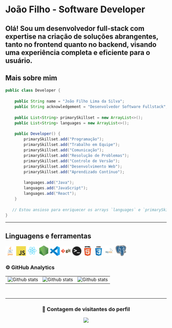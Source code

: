 # João Filho - Software Developer

Olá! Sou um desenvolvedor full-stack com expertise na criação de soluções abrangentes, tanto no frontend quanto no backend, visando uma experiência completa e eficiente para o usuário.
---
## Mais sobre mim

```Java
public class Developer {

    public String name = "João Filho Lima da Silva";
    public String acknowledgement = "Desenvolvedor Software Fullstack";

    public List<String> primarySkillset = new ArrayList<>();
    public List<String> languages = new ArrayList<>();

    public Developer() {
        primarySkillset.add("Programação");
        primarySkillset.add("Trabalho em Equipe");
        primarySkillset.add("Comunicação");
        primarySkillset.add("Resolução de Problemas");
        primarySkillset.add("Controle de Versão");
        primarySkillset.add("Desenvolvimento Web");
        primarySkillset.add("Aprendizado Contínuo");

        languages.add("Java");
        languages.add("JavaScript");
        languages.add("React");
    }

   // Estou ansioso para enriquecer os arrays `languages` e `primarySkillset` com ainda mais conhecimento e habilidades.
}
```
---
## Linguagens e ferramentas

<code><img height="30" src="https://raw.githubusercontent.com/github/explore/80688e429a7d4ef2fca1e82350fe8e3517d3494d/topics/java/java.png"></code>
<code><img height="30" src="https://raw.githubusercontent.com/github/explore/80688e429a7d4ef2fca1e82350fe8e3517d3494d/topics/javascript/javascript.png"></code>
<code><img height="32" src="https://raw.githubusercontent.com/github/explore/80688e429a7d4ef2fca1e82350fe8e3517d3494d/topics/react/react.png" alt="React"/></code>
<code><img height="32" src="https://raw.githubusercontent.com/github/explore/80688e429a7d4ef2fca1e82350fe8e3517d3494d/topics/nodejs/nodejs.png" alt="Nodejs"/></code>
<code><img height="30" src="https://raw.githubusercontent.com/github/explore/80688e429a7d4ef2fca1e82350fe8e3517d3494d/topics/visual-studio-code/visual-studio-code.png"></code>
<code><img height="30" src="https://raw.githubusercontent.com/github/explore/80688e429a7d4ef2fca1e82350fe8e3517d3494d/topics/git/git.png"></code>
<code><img height="30" src="https://raw.githubusercontent.com/github/explore/80688e429a7d4ef2fca1e82350fe8e3517d3494d/topics/terminal/terminal.png"></code>
<code><img height="30" src="https://raw.githubusercontent.com/github/explore/80688e429a7d4ef2fca1e82350fe8e3517d3494d/topics/html/html.png"></code>
<code><img height="30" src="https://raw.githubusercontent.com/github/explore/80688e429a7d4ef2fca1e82350fe8e3517d3494d/topics/css/css.png"></code>
<code><img height="32" src="https://raw.githubusercontent.com/github/explore/80688e429a7d4ef2fca1e82350fe8e3517d3494d/topics/mysql/mysql.png" alt="MySQL"/></code>
<code><img height="32" src="https://raw.githubusercontent.com/github/explore/80688e429a7d4ef2fca1e82350fe8e3517d3494d/topics/postgresql/postgresql.png" alt="PostegreSQL"/></code>

### ⚙️ GitHub Analytics

<table>
  <tr>
    <td>
       <img align="left" src="https://github-readme-stats.vercel.app/api?username=joaofilhox&theme=dark&hide_border=false&include_all_commits=true&count_private=true" alt="Github stats" />
      </td>
    <td>
<img align="left" src="https://github-readme-stats.vercel.app/api/top-langs/?username=joaofilhox&theme=dark&hide_border=false&include_all_commits=true&count_private=true&layout=compact" alt="Github stats" />
  </td>
    <td>
<img align="left" src="https://github-readme-streak-stats.herokuapp.com/?user=joaofilhox&theme=dark&hide_border=false" alt="Github stats" />
 </td>
  </tr>
</table><br/>

---
  
<div align=center>
  <h3><b>📍 Contagem de visitantes do perfil</b></h3>
</div>
    
<p align="center" >   
  <img src="https://profile-counter.glitch.me/joaofilhox/count.svg" />  
</p>

<br/>
